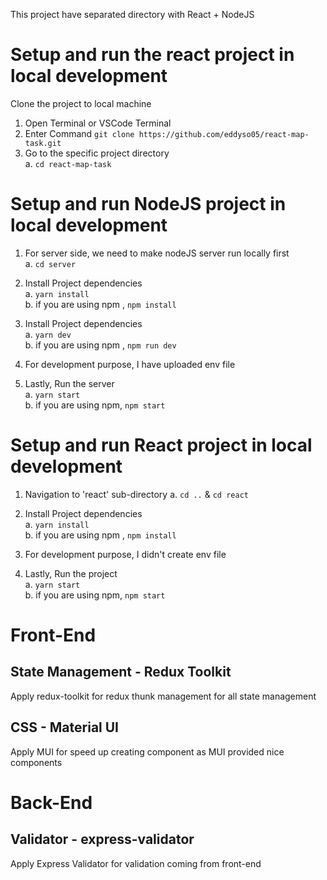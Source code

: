 This project have separated directory with React + NodeJS

# Setup and run the react project in local development

Clone the project to local machine <br />

1. Open Terminal or VSCode Terminal<br/>
2. Enter Command `git clone https://github.com/eddyso05/react-map-task.git`<br/>
3. Go to the specific project directory<br/>
   a. `cd react-map-task`<br/>

# Setup and run NodeJS project in local development

1. For server side, we need to make nodeJS server run locally first<br/>
   a. `cd server` <br/>

2. Install Project dependencies <br/>
   a. `yarn install`<br/>
   b. if you are using npm , `npm install`<br/>

3. Install Project dependencies <br/>
   a. `yarn dev`<br/>
   b. if you are using npm , `npm run dev`<br/>

4. For development purpose, I have uploaded env file<br/>

5. Lastly, Run the server<br/>
   a. `yarn start`<br/>
   b. if you are using npm, `npm start`<br/>

# Setup and run React project in local development

1. Navigation to 'react' sub-directory
   a. `cd ..` & `cd react`

2. Install Project dependencies <br/>
   a. `yarn install`<br/>
   b. if you are using npm , `npm install`<br/>

3. For development purpose, I didn't create env file<br/>

4. Lastly, Run the project<br/>
   a. `yarn start`<br/>
   b. if you are using npm, `npm start`<br/>

# Front-End

## State Management - Redux Toolkit

Apply redux-toolkit for redux thunk management for all state management

## CSS - Material UI

Apply MUI for speed up creating component as MUI provided nice components

# Back-End

## Validator - express-validator

Apply Express Validator for validation coming from front-end
